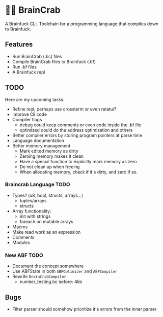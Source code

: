 # 🧠🦀 BrainCrab
A Brainfuck CLI. Toolchain for a programming language that compiles down to Brainfuck.

## Features
- Run BrainCrab (.bc) files
- Compile BrainCrab files to Brainfuck (.bf)
- Run .bf files
- A Brainfuck repl

## TODO
Here are my upcoming tasks.
- Refine repl, perhaps use crossterm or even ratatui?
- Improve Cli code
- Compiler flags
  - debug could keep comments or even code inside the .bf file
  - optimized could do the address optimization and others
- Better compiler errors by storing program pointers at parse time
- Language documentation
- Better memory management
  - Mark edited memory as dirty
  - Zeroing memory makes it clean
  - Have a special function to explicitly mark memory as zero
  - Do not clean up when freeing
  - When allocating memory, check if it's dirty, and zero if so.

### Braincrab Language TODO
- Types? (u8, bool, structs, arrays...)
  - tuples/arrays
  - structs
- Array functionality:
  - init with strings
  - foreach on mutable arrays
- Macros
- Make read work as an expression
- Comments
- Modules

### New ABF TODO
- Document the concept somewhere
- Use ABFState in both `ABFOptimizer` and `ABFCompiler`
- Rewrite `BrainCrabCompiler`
  - number_testing.bc before: 4kb

## Bugs
- Filter parser should somehow prioritize it's errors from the inner parser